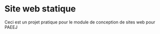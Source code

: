 # Site web statique

Ceci est un projet pratique pour le module de conception de sites web pour PAEEJ

